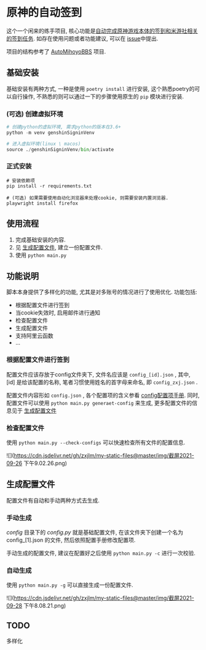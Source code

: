 # 原神的自动签到

这个一个闲来的练手项目, 核心功能是<u>自动完成原神游戏本体的签到和米游社相关的签到任务</u>. 如存在使用问题或者功能建议, 可以在 [issue](https://github.com/zxjlm/GenShinSignIn/issues)中提出.

项目的结构参考了 [AutoMihoyoBBS](https://github.com/Womsxd/AutoMihoyoBBS) 项目.



## 基础安装

基础安装有两种方式, 一种是使用 `poetry install` 进行安装, 这个熟悉poetry的可以自行操作, 不熟悉的则可以通过一下的步骤使用原生的 `pip` 模块进行安装.

### (可选) 创建虚拟环境

```python
# 创建python的虚拟环境, 需求python的版本在3.6+
python -m venv genshinSigninVenv

# 进入虚拟环境(linux \ macos)
source ./genshinSigninVenv/bin/activate
```

### 正式安装

```shell
# 安装依赖项
pip install -r requirements.txt

# (可选) 如果需要使用自动化浏览器来处理cookie, 则需要安装内置浏览器.
playwright install firefox
```

## 使用流程

1. 完成基础安装的内容.
2. 见 [生成配置文件](#生成配置文件), 建立一份配置文件.
3. 使用 `python main.py`

## 功能说明

脚本本身提供了多样化的功能, 尤其是对多账号的情况进行了使用优化. 功能包括:

- 根据配置文件进行签到
- 当cookie失效时, 启用邮件进行通知
- 检查配置文件
- 生成配置文件
- 支持阿里云函数
- ...

### 根据配置文件进行签到

配置文件应该存放于config文件夹下, 文件名应该是 `config_[id].json` , 其中, [id] 是给该配置的名称, 笔者习惯使用姓名的首字母来命名, 即 `config_zxj.json` .

配置文件内容形如 `config.json` , 各个配置项的含义参看 [config配置项手册](https://github.com/zxjlm/GenShinSignIn/blob/main/config/README.md). 同时, 配置文件可以使用 `python main.py generaet-config` 来生成, 更多配置文件的信息见于 [生成配置文件](#生成配置文件)

### 检查配置文件

使用 `python main.py --check-configs` 可以快速检查所有文件的配置信息.

![](https://cdn.jsdelivr.net/gh/zxjlm/my-static-files@master/img/截屏2021-09-26 下午9.02.26.png)

## 生成配置文件

配置文件有自动和手动两种方式去生成.

### 手动生成

_config_ 目录下的 _config.py_ 就是基础配置文件, 在该文件夹下创建一个名为 config_[1].json 的文件, 然后依照配置手册修改配置项.

手动生成的配置文件, 建议在配置好之后使用 `python main.py -c` 进行一次校验.

### 自动生成

使用 `python main.py -g` 可以直接生成一份配置文件.

![](https://cdn.jsdelivr.net/gh/zxjlm/my-static-files@master/img/截屏2021-09-28 下午8.08.21.png)

## TODO

多样化
